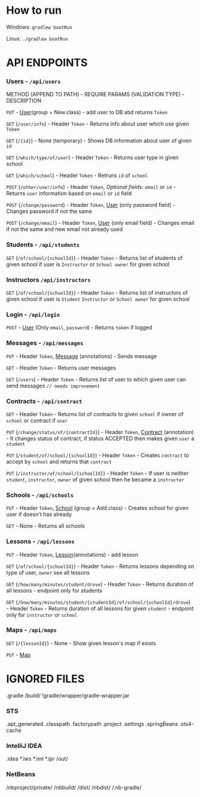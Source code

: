 # How to run
Windows: `gradlew bootRun`

Linux: `./gradlew bootRun`

# API ENDPOINTS

### Users - `/api/users`

METHOD (APPEND TO PATH) - REQUIRE PARAMS (VALIDATION TYPE) - DESCRIPTION

`PUT` - [User](src/main/java/arabella/backend/model/User.java)(group = New.class) - add user to DB abd returns `Token`

`GET` (`/user/info`) - Header `Token` - Returns info about user which use given `Token`

`GET` (`/{id}`) - None (temporary) - Shows DB information about user of given `id`

`GET` (`/which/type/of/user`) - Header `Token` - Returns user type in given school 

`GET` (`/which/school`) - Header `Token` - Retruns `id` of `school`

`POST` (`/other/user/info`) - Header `Token`, *Optional fields*: `email` or `id` - Returns `user` information based on `email` or `id` field 

`POST` (`/change/password`) - Header `Token`, [User](src/main/java/arabella/backend/model/User.java) (only password field) - Changes password if not the same

`POST` (`/change/email`) - Header `Token`, [User](src/main/java/arabella/backend/model/User.java) (only email field) - Changes email if not the same and new email not already used 

### Students - `/api/students`

`GET` (`/of/school/{schoolId}`) - Header `Token` - Returns list of students of given school if user is `Instructor` or `School owner` for given school

### Instructors `/api/instructors`

`GET` (`/of/school/{schoolId}`) - Header `Token` - Returns list of instructors of given school if user is `Student` `Instructor` or `School owner` for given school

### Login - `/api/login`

`POST` - [User](src/main/java/arabella/backend/model/User.java) (Only `email`, `password`) - Returns `token` if logged

### Messages - `/api/messages`

`PUT` - Header `Token`, [Message](src/main/java/arabella/backend/model/Message.java) (annotations) - Sends message

`GET` - Header `Token` - Returns user messages

`GET` (`/users`) - Header `Token` - Returns list of user to which given user can send messages  `// needs improvement`

### Contracts - `/api/contract`

`GET` - Header `Token` - Returns list of contracts to given `school` if owner of `school` or contract  if `user`

`PUT` (`/change/status/of/{contractId}`) - Header `Token`, [Contract](src/main/java/arabella/backend/model/School.java) (annotation) - It changes status of contract, if status ACCEPTED then makes given `user` a `student` 

`PUT` (`/student/of/school/{schoolId}`) - Header `Token` - Creates `contract` to accept by `school` and returns that `contract`

`PUT` (`/instructor/of/school/{schoolId}`) - Header `Token` - If user is neither `student`, `instructor`, `owner` of given school then he became a `instructor`

### Schools - `/api/schools`

`PUT` - Header `Token`, [School](src/main/java/arabella/backend/model/School.java) (group = Add.class) - Creates school for given user if doesn't has already

`GET` - None - Returns all schools

### Lessons - `/api/lessons`

`PUT` - Header `Token`, [Lesson](src/main/java/arabella/backend/model/Lesson.java)(annotations) - add lesson

`GET` (`/of/school/{schoolId}`) - Header `Token` - Returns lessons depending on type of user, `owner` see all lessons

`GET` (`/how/many/minutes/student/drove`) - Header `Token` - Returns duration of all lessons - endpoint only for students

`GET` (`/how/many/minutes/student/{studentId}/of/school/{schoolId}/drove`) - Header `Token` - Returns duration of all lessons for given `student` - endpoint only for `instructor` or `school`

### Maps - `/api/maps`

`GET` (`/{lessonId}`) - None - Show given lesson's map if exists

`PUT` - [Map](src/main/java/arabella/backend/model/Map.java)

# IGNORED FILES

.gradle
/build/
!gradle/wrapper/gradle-wrapper.jar

### STS ###
.apt_generated
.classpath
.factorypath
.project
.settings
.springBeans
.sts4-cache

### IntelliJ IDEA ###
.idea
*.iws
*.iml
*.ipr
/out/

### NetBeans ###
/nbproject/private/
/nbbuild/
/dist/
/nbdist/
/.nb-gradle/